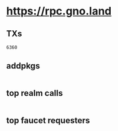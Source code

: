 # https://rpc.gno.land

## TXs
```
6360
```

## addpkgs
```
```

## top realm calls
```
```

## top faucet requesters
```
```


